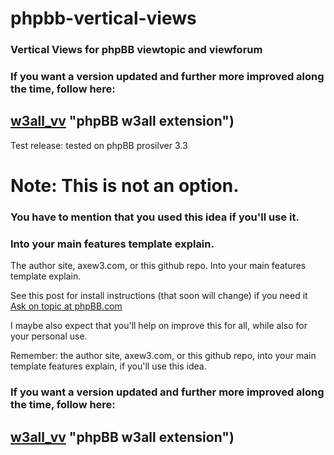 # phpbb-vertical-views
### Vertical Views for phpBB viewtopic and viewforum

### If you want a version updated and further more improved along the time, follow here:
## [w3all_vv](https://www.axew3.com/w3/forums/viewtopic.php?t=1804) "phpBB w3all extension")

Test release: tested on phpBB prosilver 3.3

# Note: This is not an option.
### You have to mention that you used this idea if you'll use it.
### Into your main features template explain.
The author site, axew3.com, or this github repo. Into your main features template explain.

See this post for install instructions (that soon will change) if you need it
[Ask on topic at phpBB.com](https://www.phpbb.com/community/viewtopic.php?p=15973420#p15973420 "phpBB.com help topic")

I maybe also expect that you'll help on improve this for all, while also for your personal use.

Remember: the author site, axew3.com, or this github repo,
into your main template features explain, if you'll use this idea.
### If you want a version updated and further more improved along the time, follow here:
## [w3all_vv](https://www.axew3.com/w3/forums/viewtopic.php?t=1804) "phpBB w3all extension")
